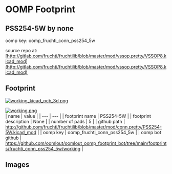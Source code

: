 # OOMP Footprint  
## PSS254-5W  by none  
  
oomp key: oomp_fruchti_conn_pss254_5w  
  
source repo at: [http://gitlab.com/fruchti/fruchtilib/blob/master/mod/vssop.pretty/VSSOP8.kicad_mod](http://gitlab.com/fruchti/fruchtilib/blob/master/mod/vssop.pretty/VSSOP8.kicad_mod)  
## Footprint  
  
[![working_kicad_pcb_3d.png](working_kicad_pcb_3d_600.png)](working_kicad_pcb_3d.png)  
  
[![working.png](working_600.png)](working.png)  
| name | value | 
| --- | --- | 
| footprint name | PSS254-5W | 
| footprint description | None | 
| number of pads | 5 | 
| github path | http://github.com/fruchti/fruchtilib/blob/master/mod/conn.pretty/PSS254-5W.kicad_mod | 
| oomp key | oomp_fruchti_conn_pss254_5w | 
| oomp bot github | https://github.com/oomlout/oomlout_oomp_footprint_bot/tree/main/footprints/fruchti_conn_pss254_5w/working | 
## Images  
